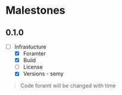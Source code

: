 # Malestones
## 0.1.0

- [ ] Infrastucture
    - [x] Foramter
    - [x] Build
    - [ ] License
    - [x] Versions - semy

> Code foramt will be changed with time
